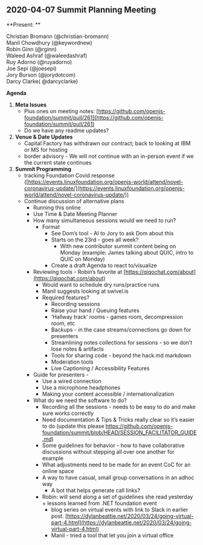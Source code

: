 
## 2020-04-07 Summit Planning Meeting

**Present: **

Christian Bromann (@christian-bromann)  
Manil Chowdhury (@keywordnew)  
Robin Ginn (@rginn)  
Waleed Ashraf (@waleedashraf)  
Ruy Adorno (@ruyadorno)  
Joe Sepi (@joesepi)  
Jory Burson (@jorydotcom)  
Darcy Clarke( @darcyclarke)

**Agenda**

1. **Meta Issues**
    * Plus ones on meeting notes: [https://github.com/openjs-foundation/summit/pull/261](https://github.com/openjs-foundation/summit/pull/261)
    * Do we have any readme updates?
2. **Venue & Date Updates**
    * Capital Factory has withdrawn our contract; back to looking at IBM or MS for hosting
    * border advisory - We will not continue with an in-person event if we the current state continues
2. **Summit Programming**
    * tracking Foundation Covid response ([https://events.linuxfoundation.org/openjs-world/attend/novel-coronavirus-update/](https://events.linuxfoundation.org/openjs-world/attend/novel-coronavirus-update/))
    * Continue discussion of alternative plans 
        * Running this online
        * Use Time & Date Meeting Planner
        * How many simultaneous sessions would we need to run?
            * Format
                * See Dom’s tool - AI to Jory to ask Dom about this
                * Starts on the 23rd - goes all week?
                    * With new contributor summit content being on Monday (example: James talking about QUIC, intro to QUIC on Monday)
                * Create a draft Agenda to react to/visualize
        * Reviewing tools - Robin’s favorite at [https://qiqochat.com/about](https://qiqochat.com/about)
            * Would want to schedule dry runs/practice runs
            * Manil suggests looking at swivel.is
            * Required features?
                * Recording sessions
                * Raise your hand / Queuing features 
                * ‘Hallway track’ rooms - games room, decompression room, etc
                * Backups - in the case streams/connections go down for presenters
                * Streamlining notes collections for sessions - so we don’t lose notes & artifacts
                * Tools for sharing code - beyond the hack.md markdown
                * Moderation tools
                * Live Captioning / Accessibility Features
        * Guide for presenters - 
            * Use a wired connection
            * Use a microphone headphones
            * Making your content accessible / internationalization
        * What do we need the software to do?
            * Recording all the sessions - needs to be easy to do and make sure works correctly
            * Need documentation & Tips & Tricks really clear so it’s easier to do (update this please https://github.com/openjs-foundation/summit/blob/HEAD/SESSION_FACILITATOR_GUIDE.md)
            * Some guidelines for behavior - how to have collaborative discussions without stepping all over one another for example
            * What adjustments need to be made for an event CoC for an online space
            * A way to have casual, small group conversations in an adhoc way
                * A bot that helps generate call links? 
            * Robin: will send along a set of guidelines she read yesterday + lessons learned from .NET foundation event
                * blog series on virtual events with link to Slack in earlier post. [https://dylanbeattie.net/2020/03/24/going-virtual-part-4.html](https://dylanbeattie.net/2020/03/24/going-virtual-part-4.html)
                * Manil - tried a tool that let you join a virtual office 
